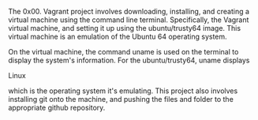 The 0x00. Vagrant project involves downloading, installing, and creating a virtual machine using the command line terminal. Specifically, the Vagrant virtual machine, and setting it up using the ubuntu/trusty64 image. This virtual machine is an emulation of the Ubuntu 64 operating system.

On the virtual machine, the command uname is used on the terminal to display the system's information. For the ubuntu/trusty64, uname displays 

   Linux

which is the operating system it's emulating. This project also involves installing git onto the machine, and pushing the files and folder to the appropriate github repository.